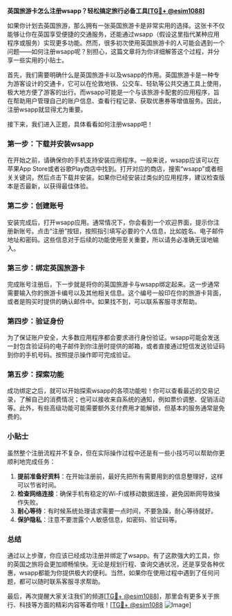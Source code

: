 **英国旅游卡怎么注册wsapp？轻松搞定旅行必备工具[[TG💪+ @esim1088](https://t.me/s/esim1088)]**

如果你计划去英国旅游，那么拥有一张英国旅游卡是非常实用的选择。这张卡不仅能够让你在英国享受便捷的交通服务，还能通过wsapp（假设这里指代某种应用程序或服务）实现更多功能。然而，很多初次使用英国旅游卡的人可能会遇到一个问题——如何注册wsapp呢？别担心，这篇文章将为你详细解答这个过程，并分享一些实用的小贴士。

首先，我们需要明确什么是英国旅游卡以及wsapp的作用。英国旅游卡是一种专为游客设计的交通卡，它可以在伦敦地铁、公交车、轻轨等公共交通工具上使用，极大地方便了游客的出行。而wsapp可能是一个与该旅游卡配套的应用程序，旨在帮助用户管理自己的账户信息、查看行程记录、获取优惠券等增值服务。因此，注册wsapp就显得尤为重要。

接下来，我们进入正题，具体看看如何注册wsapp吧！

### 第一步：下载并安装wsapp

在开始之前，请确保你的手机支持安装应用程序。一般来说，wsapp应该可以在苹果App Store或者谷歌Play商店中找到。打开对应的商店，搜索“wsapp”或者相关关键词，然后点击下载并安装。如果你已经安装过类似的应用程序，建议检查版本是否最新，以获得最佳体验。

### 第二步：创建账号

安装完成后，打开wsapp应用。通常情况下，你会看到一个欢迎界面，提示你注册新账号。点击“注册”按钮，按照指引填写必要的个人信息，比如姓名、电子邮件地址和密码。这些信息对于后续的功能使用至关重要，所以请务必准确无误地输入。

### 第三步：绑定英国旅游卡

完成账号注册后，下一步就是将你的英国旅游卡与wsapp绑定起来。这一步通常需要输入你的旅游卡编号以及其他相关信息。这个编号一般印在你的旅游卡背面，或者是购买时提供的确认邮件中。如果找不到，可以联系客服寻求帮助。

### 第四步：验证身份

为了保证账户安全，大多数应用程序都会要求进行身份验证。wsapp可能会发送一封包含验证码的电子邮件到你注册时提供的邮箱，或者直接通过短信发送验证码到你的手机号码。按照提示操作即可完成验证。

### 第五步：探索功能

成功绑定之后，就可以开始探索wsapp的各项功能啦！你可以查看最近的交易记录，了解自己的消费情况；也可以接收来自系统的通知，例如票价调整、促销活动等。此外，有些高级功能可能需要额外支付费用才能解锁，但基本的服务通常是免费的。

### 小贴士

虽然整个注册流程并不复杂，但在实际操作过程中还是有一些小技巧可以帮助你更顺利地完成任务：

1. **提前准备好资料**：在开始注册前，最好先把所有需要用到的信息整理好，这样可以节省时间。
2. **检查网络连接**：确保手机有稳定的Wi-Fi或移动数据连接，避免因断网导致操作失败。
3. **耐心等待**：有时候系统处理请求需要一点时间，不要急躁，耐心等待就好。
4. **保护隐私**：注意不要泄露个人敏感信息，如密码、验证码等。

### 总结

通过以上步骤，你应该已经成功注册并绑定了wsapp。有了这款强大的工具，你的英国之旅将会更加顺畅愉快。无论是规划行程、查询交通状况，还是享受各种优惠，wsapp都能为你提供极大的便利。当然，如果你在使用过程中遇到了任何问题，都可以随时联系客服寻求帮助。

最后，再次提醒大家关注我们的频道[[TG💪+ @esim1088](https://t.me/s/esim1088)]，那里会有更多关于旅行、科技等方面的精彩内容等着你哦！[[TG💪+ @esim1088](https://t.me/s/esim1088) ![Image](https://i.postimg.cc/4NQfJmqS/Snipaste-2025-05-13-00-14-12.png)]